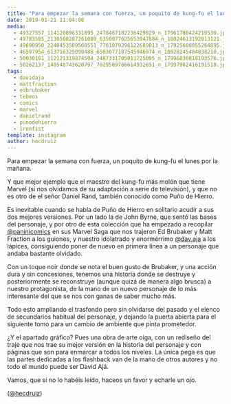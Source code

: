 ```yaml
---
title: "Para empezar la semana con fuerza, un poquito de kung-fu el lunes por la mañana"
date: 2019-01-21 11:04:08
media: 
  - 49327557_114120896331895_2478467182236429829_n_17961780424210530.jpg
  - 49783505_2130508287261080_6350077625653947884_n_18024613192013121.jpg
  - 49690950_2240453509560551_7761079296122689013_n_17925600055264895.jpg
  - 46597954_613716329098488_6503077187545946974_n_18028245484038210.jpg
  - 50030101_112121319874504_2487331705011725095_n_17996030818193576.jpg
  - 50262137_140548743620797_7029589786614932651_n_17997962416191518.jpg
tags: 
  - davidaja
  - mattfraction
  - edbrubaker
  - tebeos
  - comics
  - marvel
  - danielrand
  - punodehierro
  - ironfist
template: instagram
author: hecdruiz
---
```


Para empezar la semana con fuerza, un poquito de kung-fu el lunes por la mañana.

Y que mejor ejemplo que el maestro del kung-fu más molón que tiene Marvel (si nos olvidamos de su adaptación a serie de televisión), y que no es otro de el señor Daniel Rand, también conocido como Puño de Hierro.

Es inevitable cuando se habla de Puño de Hierro en solitario acudir a sus dos mejores versiones. Por un lado la de John Byrne, que sentó las bases del personaje, y por otro de esta colección que ha empezado a recopilar [@paninicomics](https://instagram.com/paninicomics) en sus Marvel Saga que nos trajeron Ed Brubaker y Matt Fraction a los guiones, y nuestro idolatrado y enormérrimo [@dav.aja](https://instagram.com/dav.aja) a los lápices, consiguiendo poner de nuevo en primera línea a un personaje que andaba bastante olvidado.

Con un toque noir donde se nota el buen gusto de Brubaker, y una acción dura y sin concesiones, tenemos una historia donde se destruye y posteriormente se reconstruye (aunque quizá de manera algo brusca) a nuestro protagonista, de la mano de un nuevo personaje de lo más interesante del que se nos con ganas de saber mucho más.

Todo esto ampliando el trasfondo pero sin olvidarse del pasado y el elenco de secundarios habitual del personaje, y dejando la puerta abierta para el siguiente tomo para un cambio de ambiente que pinta prometedor.

¿Y el apartado gráfico? Pues una obra de arte oiga, con un rediseño del traje que nos trae su mejor versión en la historia del personaje y con páginas que son para enmarcar a todos los niveles. La única pega es que las partes dedicadas a los flashback van de la mano de otros autores y no todo el mundo puede ser David Ajá.

Vamos, que si no lo habéis leído, haceos un favor y echarle un ojo.

([@hecdruiz](https://instagram.com/hecdruiz))
